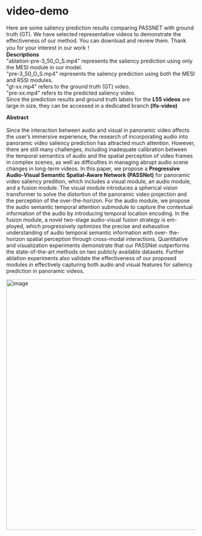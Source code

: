 # video-demo
Here are some saliency prediction results comparing PASSNET with ground truth (GT). We have selected representative videos to demonstrate the effectiveness of our method. You can download and review them. Thank you for your interest in our work！<br>
**Descriptions**<br>
"ablation-pre-3_50_O_S.mp4" represents the saliency prediction using only the MESI module in our model.<br>
"pre-3_50_O_S.mp4" represents the saliency prediction using both the MESI and RSSI modules.<br>
"gt-xx.mp4" refers to the ground truth (GT) video.<br>
"pre-xx.mp4" refers to the predicted saliency video.<br>
Since the prediction results and ground truth labels for the **L55 videos** are large in size, they can be accessed in a dedicated branch **(lfs-video)**


**Abstract**<br>
<br>
Since the interaction between audio and visual in
panoramic video affects the user’s immersive experience, the
research of incorporating audio into panoramic video saliency
prediction has attracted much attention. However, there are
still many challenges, including inadequate calibration between
the temporal semantics of audio and the spatial perception
of video frames in complex scenes, as well as difficulties in
managing abrupt audio scene changes in long-term videos. In
this paper, we propose a **Progressive Audio-Visual Semantic
Spatial-Aware Network (PASSNet)** for panoramic video saliency
predition, which includes a visual module, an audio module,
and a fusion module. The visual module introduces a spherical
vision transformer to solve the distortion of the panoramic
video projection and the perception of the over-the-horizon.
For the audio module, we propose the audio semantic temporal
attention submodule to capture the contextual information of the
audio by introducing temporal location encoding. In the fusion
module, a novel two-stage audio-visual fusion strategy is em-
ployed, which progressively optimizes the precise and exhaustive
understanding of audio temporal semantic information with over-
the-horizon spatial perception through cross-modal interactions.
Quantitative and visualization experiments demonstrate that
our PASSNet outperforms the state-of-the-art methods on two
publicly available datasets. Further ablation experiments also
validate the effectiveness of our proposed modules in effectively
capturing both audio and visual features for saliency prediction
in panoramic videos.



<img width="665" alt="image" src="https://github.com/user-attachments/assets/0ce037c3-29c1-49ca-89e8-557dc828c395" />
